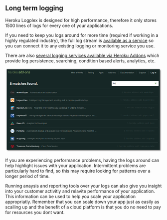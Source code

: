 ## Long term logging

  Heroku Logplex is designed for high performance, therefore it only stores 1500 lines of logs for every one of your applications. 
  
  If you need to keep you logs around for more time (required if working in a highly regulated industry), the full log stream is [available as a service](https://devcenter.heroku.com/articles/logging#syslog-drains) so you can connect it to any existing logging or monitoring service you use.  
  
  There are also [several logging services available via Heroku Addons](https://addons.heroku.com/?q=log) which provide log persistence, searching, condition based alerts, analytics, etc.  
  
![](../images/heroku-addons-log.png)
  
  If you are experiencing performance problems, having the logs around can help highlight issues with your application.  Intermittent problems are particularly hard to find, so this may require looking for patterns over a longer period of time.
  
  Running anaysis and reporting tools over your logs can also give you insight into your customer activitiy and relavite performance of your application.  This information can be used to help you scale your application appropriatly.  Remember that you can scale down your app just as easily as scalling up and the benefit of a cloud platform is that you do no need to pay for resources you dont want.

